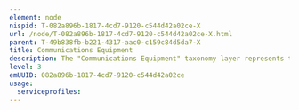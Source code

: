 ```yaml
---
element: node
nispid: T-082a896b-1817-4cd7-9120-c544d42a02ce-X
url: /node/T-082a896b-1817-4cd7-9120-c544d42a02ce-X.html
parent: T-49b838fb-b221-4317-aac0-c159c84d5da7-X
title: Communications Equipment
description: The "Communications Equipment" taxonomy layer represents the collection of equipment that is involved in the transfer of data that make up the networking and physical communications links for the enabling of [[Communications Services]]. Examples of Communications Equipment include modems, data sets, multiplexers, concentrators, routers, switches, local area networks, private branch exchanges, network control equipment, microwave or satellite communications systems and the physical transmission media.
level: 3
emUUID: 082a896b-1817-4cd7-9120-c544d42a02ce
usage:
  serviceprofiles:
---
```

